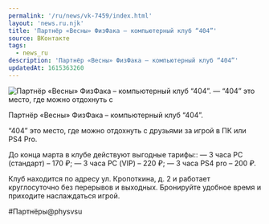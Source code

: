 ```yaml
---
permalink: '/ru/news/vk-7459/index.html'
layout: 'news.ru.njk'
title: 'Партнёр «Весны» ФизФака – компьютерный клуб “404”'
source: ВКонтакте
tags:
  - news_ru
description: 'Партнёр «Весны» ФизФака – компьютерный клуб “404”'
updatedAt: 1615363260
---
```

![Партнёр «Весны» ФизФака – компьютерный клуб “404”. — “404” это место, где можно отдохнуть с](https://sun9-41.userapi.com/sun9-43/impg/08WCoZElDFMjkTQncmNthuc6hz1crhlixubHlg/lOiUZVy8BNc.jpg?size=1280x960&quality=96&sign=385b27ba2b33208337e3e2e6200b3913&c_uniq_tag=k3O7U1ADTF2o6j8WiDcEnXPRJBhTfS4zsdF6Pjhb6hc&type=album)

Партнёр «Весны» ФизФака – компьютерный клуб “404”.

“404” это место, где можно отдохнуть с друзьями за игрой в ПК или PS4 Pro.

До конца марта в клубе действуют выгодные тарифы::
— 3 часа РС (стандарт) – 170 ₽;
— 3 часа РС (VIP) – 220 ₽;
— 3 часа PS4 pro – 200 ₽.

Клуб находится по адресу ул. Кропоткина, д. 2 и работает круглосуточно без перерывов и выходных. Бронируйте удобное время и приходите наслаждаться игрой.

#Партнёры@physvsu
